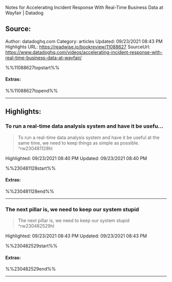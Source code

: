 Notes for Accelerating Incident Response With Real-Time Business Data at Wayfair | Datadog

## Source:
Author: datadoghq.com
Category: articles
Updated: 09/23/2021 08:43 PM
Highlights URL: https://readwise.io/bookreview/11088627
SourceUrl: https://www.datadoghq.com/videos/accelerating-incident-response-with-real-time-business-data-at-wayfair/

%%11088627topstart%%
#### Extras:

%%11088627topend%%
 
-----
 ## Highlights:

### To run a real-time data analysis system and have it be usefu...
>To run a real-time data analysis system and have it be useful at the same time, we need to keep things as simple as possible. ^rw230481128hl


Highlighted: 09/23/2021 08:40 PM
Updated: 09/23/2021 08:40 PM

%%230481128start%%
#### Extras:

%%230481128end%%

------

### The next pillar is, we need to keep our system stupid
>The next pillar is, we need to keep our system stupid ^rw230482529hl


Highlighted: 09/23/2021 08:43 PM
Updated: 09/23/2021 08:43 PM

%%230482529start%%
#### Extras:

%%230482529end%%



------


